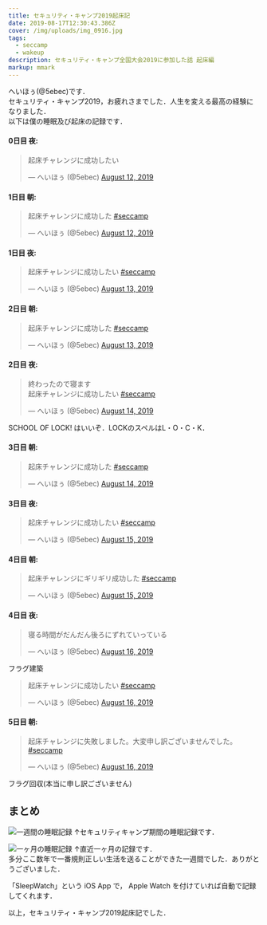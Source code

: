```yaml
---
title: セキュリティ・キャンプ2019起床記
date: 2019-08-17T12:30:43.386Z
cover: /img/uploads/img_0916.jpg
tags:
  - seccamp
  - wakeup
description: セキュリティ・キャンプ全国大会2019に参加した話 起床編
markup: mmark
---
```

へいほぅ(@5ebec)です． \
セキュリティ・キャンプ2019，お疲れさまでした．人生を変える最高の経験になりました．\
以下は僕の睡眠及び起床の記録です．

#### 0日目 夜:

<blockquote class="twitter-tweet" data-theme="dark" data-link-color="#a5ebec"><p lang="ja" dir="ltr">起床チャレンジに成功したい</p>&mdash; へいほぅ (@5ebec) <a href="https://twitter.com/5ebec/status/1160884739458228224?ref_src=twsrc%5Etfw">August 12, 2019</a></blockquote> <script async src="https://platform.twitter.com/widgets.js" charset="utf-8"></script>

#### 1日目 朝:

<blockquote class="twitter-tweet" data-theme="dark" data-link-color="#a5ebec"><p lang="ja" dir="ltr">起床チャレンジに成功した <a href="https://twitter.com/hashtag/seccamp?src=hash&amp;ref_src=twsrc%5Etfw">#seccamp</a></p>&mdash; へいほぅ (@5ebec) <a href="https://twitter.com/5ebec/status/1161026201411960832?ref_src=twsrc%5Etfw">August 12, 2019</a></blockquote> <script async src="https://platform.twitter.com/widgets.js" charset="utf-8"></script>

#### 1日目 夜:

<blockquote class="twitter-tweet" data-theme="dark" data-link-color="#a5ebec"><p lang="ja" dir="ltr">起床チャレンジに成功したい <a href="https://twitter.com/hashtag/seccamp?src=hash&amp;ref_src=twsrc%5Etfw">#seccamp</a></p>&mdash; へいほぅ (@5ebec) <a href="https://twitter.com/5ebec/status/1161291596056256512?ref_src=twsrc%5Etfw">August 13, 2019</a></blockquote> <script async src="https://platform.twitter.com/widgets.js" charset="utf-8"></script>

#### 2日目 朝:

<blockquote class="twitter-tweet" data-theme="dark" data-link-color="#a5ebec"><p lang="ja" dir="ltr">起床チャレンジに成功した <a href="https://twitter.com/hashtag/seccamp?src=hash&amp;ref_src=twsrc%5Etfw">#seccamp</a></p>&mdash; へいほぅ (@5ebec) <a href="https://twitter.com/5ebec/status/1161382322098208768?ref_src=twsrc%5Etfw">August 13, 2019</a></blockquote> <script async src="https://platform.twitter.com/widgets.js" charset="utf-8"></script>

#### 2日目 夜:

<blockquote class="twitter-tweet" data-theme="dark" data-link-color="#a5ebec"><p lang="ja" dir="ltr">終わったので寝ます<br>起床チャレンジに成功したい <a href="https://twitter.com/hashtag/seccamp?src=hash&amp;ref_src=twsrc%5Etfw">#seccamp</a></p>&mdash; へいほぅ (@5ebec) <a href="https://twitter.com/5ebec/status/1161652483459932160?ref_src=twsrc%5Etfw">August 14, 2019</a></blockquote> <script async src="https://platform.twitter.com/widgets.js" charset="utf-8"></script>

SCHOOL OF LOCK! はいいぞ．LOCKのスペルはL・O・C・K．


#### 3日目 朝:

<blockquote class="twitter-tweet" data-theme="dark" data-link-color="#a5ebec"><p lang="ja" dir="ltr">起床チャレンジに成功した <a href="https://twitter.com/hashtag/seccamp?src=hash&amp;ref_src=twsrc%5Etfw">#seccamp</a></p>&mdash; へいほぅ (@5ebec) <a href="https://twitter.com/5ebec/status/1161749775714177024?ref_src=twsrc%5Etfw">August 14, 2019</a></blockquote> <script async src="https://platform.twitter.com/widgets.js" charset="utf-8"></script>


#### 3日目 夜:

<blockquote class="twitter-tweet" data-theme="dark" data-link-color="#a5ebec"><p lang="ja" dir="ltr">起床チャレンジに成功したい <a href="https://twitter.com/hashtag/seccamp?src=hash&amp;ref_src=twsrc%5Etfw">#seccamp</a></p>&mdash; へいほぅ (@5ebec) <a href="https://twitter.com/5ebec/status/1162026411588083714?ref_src=twsrc%5Etfw">August 15, 2019</a></blockquote> <script async src="https://platform.twitter.com/widgets.js" charset="utf-8"></script>


#### 4日目 朝:

<blockquote class="twitter-tweet" data-theme="dark" data-link-color="#a5ebec"><p lang="ja" dir="ltr">起床チャレンジにギリギリ成功した <a href="https://twitter.com/hashtag/seccamp?src=hash&amp;ref_src=twsrc%5Etfw">#seccamp</a></p>&mdash; へいほぅ (@5ebec) <a href="https://twitter.com/5ebec/status/1162143348112547840?ref_src=twsrc%5Etfw">August 15, 2019</a></blockquote> <script async src="https://platform.twitter.com/widgets.js" charset="utf-8"></script>





#### 4日目 夜:

<blockquote class="twitter-tweet" data-theme="dark" data-link-color="#a5ebec"><p lang="ja" dir="ltr">寝る時間がだんだん後ろにずれていっている</p>&mdash; へいほぅ (@5ebec) <a href="https://twitter.com/5ebec/status/1162417457748856832?ref_src=twsrc%5Etfw">August 16, 2019</a></blockquote> <script async src="https://platform.twitter.com/widgets.js" charset="utf-8"></script>
フラグ建築

<blockquote class="twitter-tweet" data-theme="dark" data-link-color="#a5ebec"><p lang="ja" dir="ltr">起床チャレンジに成功したい <a href="https://twitter.com/hashtag/seccamp?src=hash&amp;ref_src=twsrc%5Etfw">#seccamp</a></p>&mdash; へいほぅ (@5ebec) <a href="https://twitter.com/5ebec/status/1162417557275418629?ref_src=twsrc%5Etfw">August 16, 2019</a></blockquote> <script async src="https://platform.twitter.com/widgets.js" charset="utf-8"></script>


#### 5日目 朝:

<blockquote class="twitter-tweet" data-theme="dark" data-link-color="#a5ebec"><p lang="ja" dir="ltr">起床チャレンジに失敗しました。大変申し訳ございませんでした。 <a href="https://twitter.com/hashtag/seccamp?src=hash&amp;ref_src=twsrc%5Etfw">#seccamp</a></p>&mdash; へいほぅ (@5ebec) <a href="https://twitter.com/5ebec/status/1162514088049512448?ref_src=twsrc%5Etfw">August 16, 2019</a></blockquote> <script async src="https://platform.twitter.com/widgets.js" charset="utf-8"></script>

フラグ回収(本当に申し訳ございません)

## まとめ
![一週間の睡眠記録](/img/uploads/img_0914.jpg)
↑セキュリティキャンプ期間の睡眠記録です．


![一ヶ月の睡眠記録](/img/uploads/img_0915.jpg)
↑直近一ヶ月の記録です．\
多分ここ数年で一番規則正しい生活を送ることができた一週間でした．ありがとうございました．

「SleepWatch」という iOS App で， Apple Watch を付けていれば自動で記録してくれます．

以上，セキュリティ・キャンプ2019起床記でした．
